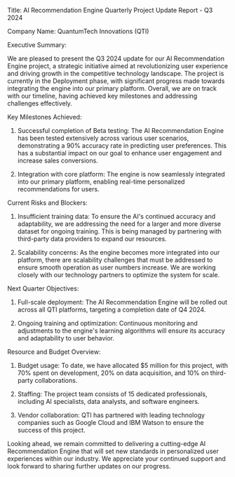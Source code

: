  Title: AI Recommendation Engine Quarterly Project Update Report - Q3 2024

Company Name: QuantumTech Innovations (QTI)

Executive Summary:

We are pleased to present the Q3 2024 update for our AI Recommendation Engine project, a strategic initiative aimed at revolutionizing user experience and driving growth in the competitive technology landscape. The project is currently in the Deployment phase, with significant progress made towards integrating the engine into our primary platform. Overall, we are on track with our timeline, having achieved key milestones and addressing challenges effectively.

Key Milestones Achieved:

1. Successful completion of Beta testing: The AI Recommendation Engine has been tested extensively across various user scenarios, demonstrating a 90% accuracy rate in predicting user preferences. This has a substantial impact on our goal to enhance user engagement and increase sales conversions.

2. Integration with core platform: The engine is now seamlessly integrated into our primary platform, enabling real-time personalized recommendations for users.

Current Risks and Blockers:

1. Insufficient training data: To ensure the AI's continued accuracy and adaptability, we are addressing the need for a larger and more diverse dataset for ongoing training. This is being managed by partnering with third-party data providers to expand our resources.

2. Scalability concerns: As the engine becomes more integrated into our platform, there are scalability challenges that must be addressed to ensure smooth operation as user numbers increase. We are working closely with our technology partners to optimize the system for scale.

Next Quarter Objectives:

1. Full-scale deployment: The AI Recommendation Engine will be rolled out across all QTI platforms, targeting a completion date of Q4 2024.

2. Ongoing training and optimization: Continuous monitoring and adjustments to the engine's learning algorithms will ensure its accuracy and adaptability to user behavior.

Resource and Budget Overview:

1. Budget usage: To date, we have allocated $5 million for this project, with 70% spent on development, 20% on data acquisition, and 10% on third-party collaborations.

2. Staffing: The project team consists of 15 dedicated professionals, including AI specialists, data analysts, and software engineers.

3. Vendor collaboration: QTI has partnered with leading technology companies such as Google Cloud and IBM Watson to ensure the success of this project.

Looking ahead, we remain committed to delivering a cutting-edge AI Recommendation Engine that will set new standards in personalized user experiences within our industry. We appreciate your continued support and look forward to sharing further updates on our progress.